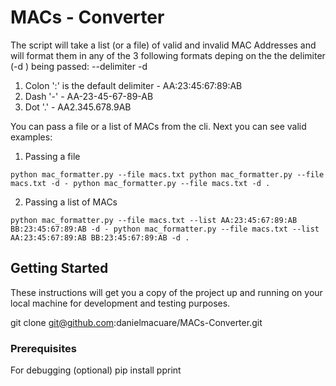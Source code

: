 
# MACs - Converter

The script will take a list (or a file) of valid and invalid MAC Addresses and will format them in any of the 3 following formats deping on the the delimiter (-d ) being passed:
--delimiter -d
1. Colon ':' is the default delimiter - AA:23:45:67:89:AB
2. Dash '-' - AA-23-45-67-89-AB
3. Dot '.' - AA2.345.678.9AB

You can pass a file or a list of MACs from the cli. Next you can see valid examples:
1. Passing a file

`
python mac_formatter.py --file macs.txt
python mac_formatter.py --file macs.txt -d -
python mac_formatter.py --file macs.txt -d .
`

2. Passing a list of MACs

`
python mac_formatter.py --file macs.txt --list AA:23:45:67:89:AB BB:23:45:67:89:AB -d -
python mac_formatter.py --file macs.txt --list AA:23:45:67:89:AB BB:23:45:67:89:AB -d .
`

## Getting Started

These instructions will get you a copy of the project up and running on your local machine for development and testing purposes.

git clone git@github.com:danielmacuare/MACs-Converter.git


### Prerequisites
For debugging (optional)
pip install pprint
